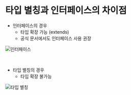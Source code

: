 # 타입 별칭과 인터페이스의 차이점 

- 인터페이스의 경우
  - 타입 확장 가능 (extends)
  - 공식 문서에서도 인터페이스 사용 권장

![인터페이스](https://github.com/cansus4569/typescript-study/assets/63139527/05f75afc-9df0-4ff6-97d0-0f04db21eec4)

<br>

- 타입 별칭의 경우
  - 타입 확장 불가능

![타입 별칭](https://github.com/cansus4569/typescript-study/assets/63139527/43246bdf-c7d2-4301-a4cb-257d065de13e)